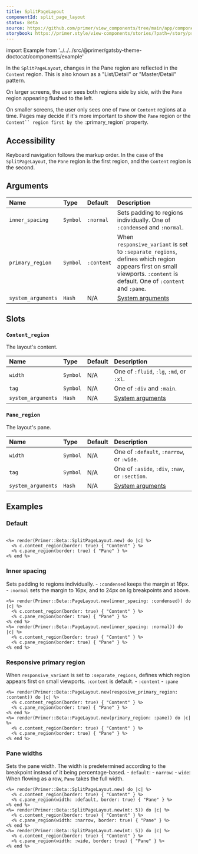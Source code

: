 ```yaml
---
title: SplitPageLayout
componentId: split_page_layout
status: Beta
source: https://github.com/primer/view_components/tree/main/app/components/primer/beta/split_page_layout.rb
storybook: https://primer.style/view-components/stories/?path=/story/primer-beta-split-page-layout
---
```


import Example from '../../../src/@primer/gatsby-theme-doctocat/components/example'

<!-- Warning: AUTO-GENERATED file, do not edit. Add code comments to your Ruby instead <3 -->

In the `SplitPageLayout`, changes in the Pane region are reflected in the `Content` region. This is also known as a "List/Detail" or "Master/Detail" pattern.

On larger screens, the user sees both regions side by side, with the `Pane` region appearing flushed to the left.

On smaller screens, the user only sees one of `Pane` or `Content` regions at a time.
Pages may decide if it's more important to show the `Pane` region or the `Content`` region first by the `:primary_region` property.

## Accessibility

Keyboard navigation follows the markup order. In the case of the `SplitPageLayout`, the `Pane` region is the first region, and the `Content` region is the second.

## Arguments

| Name | Type | Default | Description |
| :- | :- | :- | :- |
| `inner_spacing` | `Symbol` | `:normal` | Sets padding to regions individually. One of `:condensed` and `:normal`. |
| `primary_region` | `Symbol` | `:content` | When `responsive_variant` is set to `:separate_regions`, defines which region appears first on small viewports. `:content` is default. One of `:content` and `:pane`. |
| `system_arguments` | `Hash` | N/A | [System arguments](/system-arguments) |

## Slots

### `Content_region`

The layout's content.

| Name | Type | Default | Description |
| :- | :- | :- | :- |
| `width` | `Symbol` | N/A | One of `:fluid`, `:lg`, `:md`, or `:xl`. |
| `tag` | `Symbol` | N/A | One of `:div` and `:main`. |
| `system_arguments` | `Hash` | N/A | [System arguments](/system-arguments) |

### `Pane_region`

The layout's pane.

| Name | Type | Default | Description |
| :- | :- | :- | :- |
| `width` | `Symbol` | N/A | One of `:default`, `:narrow`, or `:wide`. |
| `tag` | `Symbol` | N/A | One of `:aside`, `:div`, `:nav`, or `:section`. |
| `system_arguments` | `Hash` | N/A | [System arguments](/system-arguments) |

## Examples

### Default

<Example src="<div data-view-component='true' class='PageLayout PageLayout--innerSpacing-normal PageLayout--responsive-separateRegions-primary-content PageLayout--responsive-separateRegions PageLayout--columnGap-none PageLayout--rowGap-none PageLayout--panePos-start PageLayout--hasPaneDivider'>  <div data-view-component='true' class='PageLayout-wrapper'>    <div data-view-component='true' class='PageLayout-columns'>      <div data-view-component='true' class='PageLayout-region PageLayout-pane border'>Pane</div>      <div data-view-component='true' class='PageLayout-region PageLayout-content border'>Content</div></div></div></div>" />

```erb

<%= render(Primer::Beta::SplitPageLayout.new) do |c| %>
  <% c.content_region(border: true) { "Content" } %>
  <% c.pane_region(border: true) { "Pane" } %>
<% end %>
```

### Inner spacing

Sets padding to regions individually. - `:condensed` keeps the margin at 16px. - `:normal` sets the margin to 16px, and to 24px on lg breakpoints and above.

<Example src="<div inner_spacing='condensed' data-view-component='true' class='PageLayout PageLayout--outerSpacing-normal PageLayout--columnGap-normal PageLayout--rowGap-normal PageLayout--responsive-stackRegions PageLayout--panePos-start PageLayout--responsive-panePos-start'>  <div data-view-component='true' class='PageLayout-wrapper '>        <div data-view-component='true' class='PageLayout-columns'>        <div data-view-component='true' class='PageLayout-region PageLayout-pane border'>Pane</div>        <div data-view-component='true' class='PageLayout-region PageLayout-content border'>Content</div></div>    </div></div><div inner_spacing='normal' data-view-component='true' class='PageLayout PageLayout--outerSpacing-normal PageLayout--columnGap-normal PageLayout--rowGap-normal PageLayout--responsive-stackRegions PageLayout--panePos-start PageLayout--responsive-panePos-start'>  <div data-view-component='true' class='PageLayout-wrapper '>        <div data-view-component='true' class='PageLayout-columns'>        <div data-view-component='true' class='PageLayout-region PageLayout-pane border'>Pane</div>        <div data-view-component='true' class='PageLayout-region PageLayout-content border'>Content</div></div>    </div></div>" />

```erb
<%= render(Primer::Beta::PageLayout.new(inner_spacing: :condensed)) do |c| %>
  <% c.content_region(border: true) { "Content" } %>
  <% c.pane_region(border: true) { "Pane" } %>
<% end %>
<%= render(Primer::Beta::PageLayout.new(inner_spacing: :normal)) do |c| %>
  <% c.content_region(border: true) { "Content" } %>
  <% c.pane_region(border: true) { "Pane" } %>
<% end %>
```

### Responsive primary region

When `responsive_variant` is set to `:separate_regions`, defines which region appears first on small viewports. `:content` is default. - `:content` - `:pane`

<Example src="<div resposive_primary_region='content' data-view-component='true' class='PageLayout PageLayout--outerSpacing-normal PageLayout--columnGap-normal PageLayout--rowGap-normal PageLayout--responsive-stackRegions PageLayout--panePos-start PageLayout--responsive-panePos-start'>  <div data-view-component='true' class='PageLayout-wrapper '>        <div data-view-component='true' class='PageLayout-columns'>        <div data-view-component='true' class='PageLayout-region PageLayout-pane border'>Pane</div>        <div data-view-component='true' class='PageLayout-region PageLayout-content border'>Content</div></div>    </div></div><div data-view-component='true' class='PageLayout PageLayout--outerSpacing-normal PageLayout--columnGap-normal PageLayout--rowGap-normal PageLayout--responsive-stackRegions PageLayout--panePos-start PageLayout--responsive-panePos-start'>  <div data-view-component='true' class='PageLayout-wrapper '>        <div data-view-component='true' class='PageLayout-columns'>        <div data-view-component='true' class='PageLayout-region PageLayout-pane border'>Pane</div>        <div data-view-component='true' class='PageLayout-region PageLayout-content border'>Content</div></div>    </div></div>" />

```erb
<%= render(Primer::Beta::PageLayout.new(resposive_primary_region: :content)) do |c| %>
  <% c.content_region(border: true) { "Content" } %>
  <% c.pane_region(border: true) { "Pane" } %>
<% end %>
<%= render(Primer::Beta::PageLayout.new(primary_region: :pane)) do |c| %>
  <% c.content_region(border: true) { "Content" } %>
  <% c.pane_region(border: true) { "Pane" } %>
<% end %>
```

### Pane widths

Sets the pane width. The width is predetermined according to the breakpoint instead of it being percentage-based. - `default`: - `narrow`: - `wide`: When flowing as a row, `Pane` takes the full width.

<Example src="<div data-view-component='true' class='PageLayout PageLayout--innerSpacing-normal PageLayout--responsive-separateRegions-primary-content PageLayout--responsive-separateRegions PageLayout--columnGap-none PageLayout--rowGap-none PageLayout--panePos-start PageLayout--hasPaneDivider'>  <div data-view-component='true' class='PageLayout-wrapper'>    <div data-view-component='true' class='PageLayout-columns'>      <div data-view-component='true' class='PageLayout-region PageLayout-pane border'>Pane</div>      <div data-view-component='true' class='PageLayout-region PageLayout-content border'>Content</div></div></div></div><div data-view-component='true' class='PageLayout PageLayout--innerSpacing-normal PageLayout--responsive-separateRegions-primary-content PageLayout--responsive-separateRegions PageLayout--columnGap-none PageLayout--rowGap-none PageLayout--panePos-start PageLayout--hasPaneDivider PageLayout--paneWidth-narrow mt-5'>  <div data-view-component='true' class='PageLayout-wrapper'>    <div data-view-component='true' class='PageLayout-columns'>      <div data-view-component='true' class='PageLayout-region PageLayout-pane border'>Pane</div>      <div data-view-component='true' class='PageLayout-region PageLayout-content border'>Content</div></div></div></div><div data-view-component='true' class='PageLayout PageLayout--innerSpacing-normal PageLayout--responsive-separateRegions-primary-content PageLayout--responsive-separateRegions PageLayout--columnGap-none PageLayout--rowGap-none PageLayout--panePos-start PageLayout--hasPaneDivider PageLayout--paneWidth-wide mt-5'>  <div data-view-component='true' class='PageLayout-wrapper'>    <div data-view-component='true' class='PageLayout-columns'>      <div data-view-component='true' class='PageLayout-region PageLayout-pane border'>Pane</div>      <div data-view-component='true' class='PageLayout-region PageLayout-content border'>Content</div></div></div></div>" />

```erb
<%= render(Primer::Beta::SplitPageLayout.new) do |c| %>
  <% c.content_region(border: true) { "Content" } %>
  <% c.pane_region(width: :default, border: true) { "Pane" } %>
<% end %>
<%= render(Primer::Beta::SplitPageLayout.new(mt: 5)) do |c| %>
  <% c.content_region(border: true) { "Content" } %>
  <% c.pane_region(width: :narrow, border: true) { "Pane" } %>
<% end %>
<%= render(Primer::Beta::SplitPageLayout.new(mt: 5)) do |c| %>
  <% c.content_region(border: true) { "Content" } %>
  <% c.pane_region(width: :wide, border: true) { "Pane" } %>
<% end %>
```

